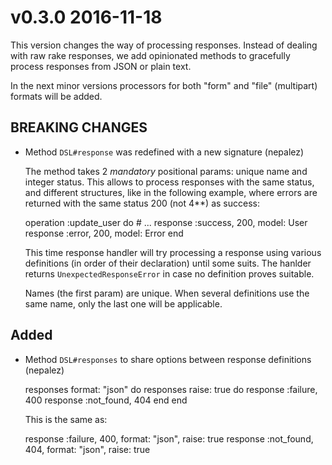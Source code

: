 # v0.3.0 2016-11-18

This version changes the way of processing responses. Instead of dealing
with raw rake responses, we add opinionated methods to gracefully process
responses from JSON or plain text.

In the next minor versions processors for both "form" and "file" (multipart)
formats will be added.

## BREAKING CHANGES
- Method `DSL#response` was redefined with a new signature (nepalez)

  The method takes 2 _mandatory_ positional params: unique name and
  integer status. This allows to process responses with the same status,
  and different structures, like in the following example, where errors
  are returned with the same status 200 (not 4**) as success:

    operation :update_user do
      # ...
      response :success, 200, model: User
      response :error,   200, model: Error
    end

  This time response handler will try processing a response using various
  definitions (in order of their declaration) until some suits. The hanlder
  returns `UnexpectedResponseError` in case no definition proves suitable.

  Names (the first param) are unique. When several definitions use the same name,
  only the last one will be applicable.

## Added
- Method `DSL#responses` to share options between response definitions (nepalez)

    responses format: "json" do
      responses raise: true do
        response :failure,   400
        response :not_found, 404
      end
    end

  This is the same as:

    response :failure,   400, format: "json", raise: true
    response :not_found, 404, format: "json", raise: true
